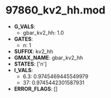 # 97860_kv2_hh.mod

- **G_VALS**:
  - gbar_kv2_hh: 1.0
- **GATES**:
  - n: 1
- **SUFFIX**: kv2_hh
- **GMAX_NAME**: gbar_kv2_hh
- **STATES**: ['n']
- **I_VALS**:
  - 6.3: 0.9745469445549979
  - 37: 0.9745442301587931
- **ERROR_FLAGS**: []
